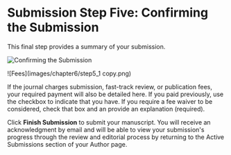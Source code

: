 # Submission Step Five: Confirming the Submission

This final step provides a summary of your submission.

![Confirming the Submission](images/chapter6/step5_1rev.png)

!\[Fees\](images/chapter6/step5_1 copy.png)

If the journal charges submission, fast-track review, or publication fees, your required payment will also be detailed here. If you paid previously, use the checkbox to indicate that you have. If you require a fee waiver to be considered, check that box and an provide an explanation (required).

Click **Finish Submission** to submit your manuscript. You will receive an acknowledgment by email and will be able to view your submission's progress through the review and editorial process by returning to the Active Submissions section of your Author page.
